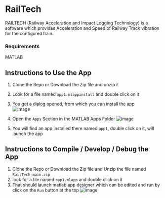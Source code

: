 # RailTech
RAILTECH (Railway Acceleration and Impact Logging Technology) is a software which provides Acceleration and Speed of Railway Track vibration for the configured train.


### Requirements
MATLAB
## Instructions to Use the App
1. Clone the Repo or Download the Zip file and unzip it
2. Look for a file named ```app1.mlappinstall``` and double click on it
3. You get a dialog opened, from which you can install the app <br>
  ![image](https://github.com/yashlikescode/RailTech/assets/66861659/bb1be424-f750-4acc-b61c-1567f7a767d0)

4. Open the ```Apps``` Section in the MATLAB Apps Folder
  ![image](https://github.com/yashlikescode/RailTech/assets/66861659/599800c4-d3a8-4ecf-9e80-007ad914d977)

5. You will find an app installed there named ```app1```, double click on it, will launch the app

## Instructions to Compile / Develop / Debug the App
1. Clone the Repo or Download the Zip file and Unzip the file named ```RailTech-main.zip```
2. look for a file named ```app1.mlapp``` and double click on it
3. That should launch matlab app designer which can be edited and run by click on the ```Run``` button at the top
![image](https://github.com/yashlikescode/RailTech/assets/66861659/26c8b00b-c4f9-45bb-bfb1-6c04988113bc)

